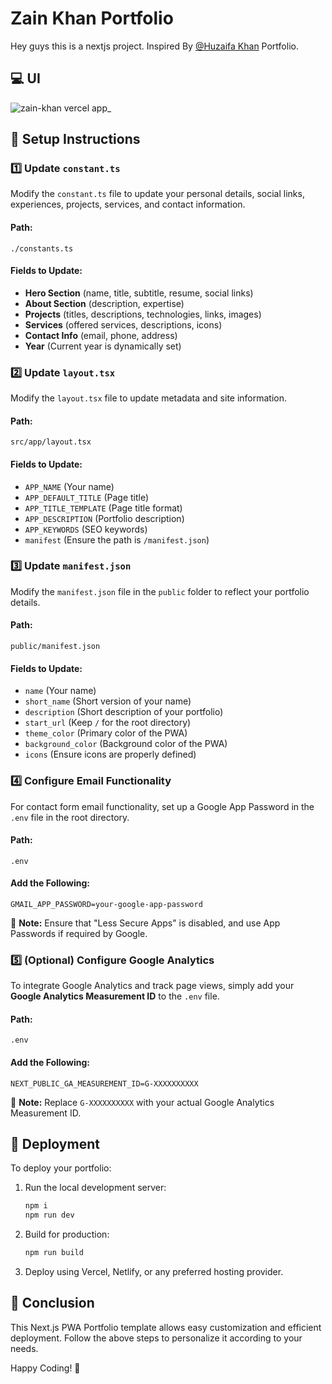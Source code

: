 # Zain Khan Portfolio  

Hey guys this is a nextjs project. Inspired By <a href="https://github.com/huzaifa-khan-official">@Huzaifa Khan</a> Portfolio.

## 💻 UI

![zain-khan vercel app_](https://github.com/user-attachments/assets/7a911d16-ee43-46d8-953f-de40050db7d2)


## 📌 Setup Instructions

### 1️⃣ Update `constant.ts`
Modify the `constant.ts` file to update your personal details, social links, experiences, projects, services, and contact information.

#### **Path:**
```
./constants.ts
```
#### **Fields to Update:**
- **Hero Section** (name, title, subtitle, resume, social links)
- **About Section** (description, expertise)
- **Projects** (titles, descriptions, technologies, links, images)
- **Services** (offered services, descriptions, icons)
- **Contact Info** (email, phone, address)
- **Year** (Current year is dynamically set)

### 2️⃣ Update `layout.tsx`
Modify the `layout.tsx` file to update metadata and site information.

#### **Path:**
```
src/app/layout.tsx
```
#### **Fields to Update:**
- `APP_NAME` (Your name)
- `APP_DEFAULT_TITLE` (Page title)
- `APP_TITLE_TEMPLATE` (Page title format)
- `APP_DESCRIPTION` (Portfolio description)
- `APP_KEYWORDS` (SEO keywords)
- `manifest` (Ensure the path is `/manifest.json`)

### 3️⃣ Update `manifest.json`
Modify the `manifest.json` file in the `public` folder to reflect your portfolio details.

#### **Path:**
```
public/manifest.json
```
#### **Fields to Update:**
- `name` (Your name)
- `short_name` (Short version of your name)
- `description` (Short description of your portfolio)
- `start_url` (Keep `/` for the root directory)
- `theme_color` (Primary color of the PWA)
- `background_color` (Background color of the PWA)
- `icons` (Ensure icons are properly defined)

### 4️⃣ Configure Email Functionality
For contact form email functionality, set up a Google App Password in the `.env` file in the root directory.

#### **Path:**
```
.env
```
#### **Add the Following:**
```
GMAIL_APP_PASSWORD=your-google-app-password
```
🚨 **Note:** Ensure that "Less Secure Apps" is disabled, and use App Passwords if required by Google.

### 5️⃣ (Optional) Configure Google Analytics
To integrate Google Analytics and track page views, simply add your **Google Analytics Measurement ID** to the `.env` file.

#### **Path:**
```
.env
```
#### **Add the Following:**
```
NEXT_PUBLIC_GA_MEASUREMENT_ID=G-XXXXXXXXXX
```
🔎 **Note:** Replace `G-XXXXXXXXXX` with your actual Google Analytics Measurement ID.

## 🚀 Deployment
To deploy your portfolio:
1. Run the local development server:
   ```sh
   npm i
   npm run dev
   ```
2. Build for production:
   ```sh
   npm run build
   ```
3. Deploy using Vercel, Netlify, or any preferred hosting provider.

## 📌 Conclusion
This Next.js PWA Portfolio template allows easy customization and efficient deployment. Follow the above steps to personalize it according to your needs.

Happy Coding! 🚀
